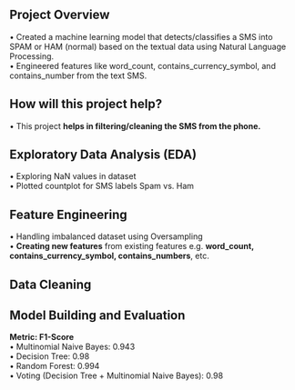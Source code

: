 ## Project Overview
• Created a machine learning model that detects/classifies a SMS into SPAM or HAM (normal) based on the textual data using Natural Language Processing.<br/>
• Engineered features like word_count, contains_currency_symbol, and contains_number from the text SMS.

## How will this project help?
• This project **helps in filtering/cleaning the SMS from the phone.**


## Exploratory Data Analysis (EDA)
• Exploring NaN values in dataset<br/>
• Plotted countplot for SMS labels Spam vs. Ham

## Feature Engineering
• Handling imbalanced dataset using Oversampling<br/>
• **Creating new features** from existing features e.g. **word_count, contains_currency_symbol, contains_numbers**, etc.<br/>


## Data Cleaning


## Model Building and Evaluation
**Metric: F1-Score**<br/>
• Multinomial Naive Bayes: 0.943<br/>
• Decision Tree: 0.98<br/>
• Random Forest: 0.994<br/>
• Voting (Decision Tree + Multinomial Naive Bayes): 0.98<br/>



